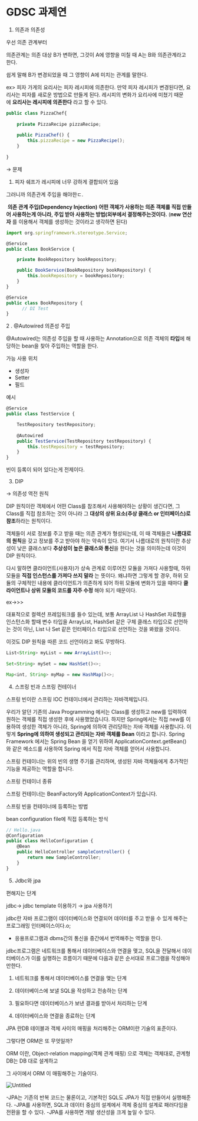 # GDSC 과제연

1. 의존과 의존성

우선 의존 관계부터

의존관계는 의존 대상 B가 변하면, 그것이 A에 영향을 미칠 때 A는 B와 의존관계라고 한다.

쉽게 말해 B가 변경되었을 때 그 영향이 A에 미치는 관계를 말한다.

ex> 피자 가게의 요리사는 피자 레시피에 의존한다. 만약 피자 레시피가 변경된다면, 요리사는 피자를 새로운 방법으로 만들게 된다. 레시피의 변화가 요리사에 미쳤기 때문에 **요리사는 레시피에 의존한다**
라고 할 수 있다.

```jsx
public class PizzaChef{
	
	private PizzaRecipe pizzaRecipe;
	
	public PizzaChef() {
		this.pizzaRecipe = new PizzaRecipe();
	}
	
}
```

→ 문제 

1. 피자 쉐프가 레시피에 너무 강하게 결합되어 있음

그러니까 의존관계 주입을 해야한ㄷ.

 **의존 관계 주입(Dependency Injection)**
**어떤 객체가 사용하는 의존 객체를 직접 만들어 사용하는게 아니라, 주입 받아 사용하는 방법(외부에서 결정해주는것이다.** (**new 연산자**
를 이용해서 객체를 생성하는 것이라고 생각하면 된다)

```jsx
import org.springframework.stereotype.Service;

@Service
public class BookService {

    private BookRepository bookRepository;

    public BookService(BookRepository bookRepository) {
        this.bookRepository = bookRepository;
    }
}
```

```jsx
@Service
public class BookRepository {
      // DI Test
}
```

2 . @Autowired 의존성 주입 

@Autowired는 의존성 주입을 할 때 사용하는 Annotation으로 의존 객체의 **타입**에 해당하는 bean을 찾아 주입하는 역할을 한다. 

가능 사용 위치

- 생성자
- Setter
- 필드

예시

```jsx
@Service
public class TestService {

    TestRepository testRepository;
    
    @Autowired
    public TestService(TestRepository testRepository) {
        this.testRepository = testRepository;
    }
}
```

빈이 등록이 되어 있다는게 전제이다. 

 3. DIP 

→ 의존성 역전 원칙 

DIP 원칙이란 객체에서 어떤 Class를 참조해서 사용해야하는 상황이 생긴다면, 그 Class를 직접 참조하는 것이 아니라 그 **대상의 상위 요소(추상 클래스 or 인터페이스)로 참조**하라는 원칙이다.

객체들이 서로 정보를 주고 받을 때는 의존 관계가 형성되는데, 이 때 객체들은 **나름대로의 원칙**을 갖고 정보를 주고 받아야 하는 약속이 있다. 여기서 나름대로의 원칙이란 추상성이 낮은 클래스보다 **추상성이 높은 클래스와 통신**을 한다는 것을 의미하는데 이것이 DIP 원칙이다.

다시 말하면 클라이언트(사용자)가 상속 관계로 이루어진 모듈을 가져다 사용할때, 하위 모듈을 **직접 인스턴스를 가져다 쓰지 말라**
는 뜻이다. 왜냐하면 그렇게 할 경우, 하위 모듈의 구체적인 내용에 클라이언트가 의존하게 되어 하위 모듈에 변화가 있을 때마다 **클라이언트나 상위 모듈의 코드를 자주 수정**
해야 되기 때문이다.

ex→>>

대표적으로 컬렉션 프레임워크를 들수 있는데, 보통 ArrayList 나 HashSet 자료형을 인스턴스화 할때 변수 타입을 ArrayList, HashSet 같은 구체 클래스 타입으로 선언하는 것이 아닌, List 나 Set 같은 인터페이스 타입으로 선언하는 것을 봐왔을 것이다.

이것도 DIP 원칙을 따른 코드 선언이라고 봐도 무방하다.

```jsx
List<String> myList = new ArrayList()<>;
    
Set<String> mySet = new HashSet()<>;

Map<int, String> myMap = new HashMap()<>;
```

 4. 스프링 빈과 스프링 컨테이너

스프링 빈이란 스프링 IOC 컨테이너에서 관리하는 자바객체입니다. 

우리가 알던 기존의 Java Programming 에서는 Class를 생성하고 new를 입력하여 원하는 객체를 직접 생성한 후에 사용했었습니다. 하지만 Spring에서는 직접 new를 이용하여 생성한 객체가 아니라, Spring에 의하여 관리당하는 자바 객체를 사용합니다. 이렇게 **Spring에 의하여 생성되고 관리되는 자바 객체를 Bean**
이라고 합니다. Spring Framework 에서는 Spring Bean 을 얻기 위하여 ApplicationContext.getBean() 와 같은 메소드를 사용하여 Spring 에서 직접 자바 객체를 얻어서 사용합니다.

스프링 컨테이너는 위의 빈의 생명 주기를 관리하며, 생성된 자바 객체들에게 추가적인 기능을 제공하는 역할을 합니다. 

스프링 컨테이너 종류 

스프링 컨테이너는 BeanFactory와 ApplicationContext가 있습니다.

스프링 빈을 컨테이너에 등록하는 방법

bean configuration file에 직접 등록하는 방식 

```jsx
// Hello.java
@Configuration
public class HelloConfiguration {
    @Bean
    public HelloController sampleController() {
        return new SampleController;
    }
}
```

 5. Jdbc와 jpa

 편해지는 단계

jdbc→ jdbc template 이용하기 → jpa 사용하기 

jdbc란 자바 프로그램이 데이터베이스와 연결되어 데이터를 주고 받을 수 있게 해주는 프로그래밍 인터페이스이다.o;

- 응용프로그램과 dbms간의 통신을 중간에서 번역해주는 역할을 한다.

jdbc프로그램은 네트워크를 통해서 데이터베이스와 연결을 맺고, SQL을 전달해서 데이터베이스가 이를 실행하는 흐름이기 때문에 다음과 같은 순서대로 프로그램을 작성해야만한다.

1) 네트워크를 통해서 데이터베이스를 연결을 맺는 단계

2) 데이터베이스에 보낼 SQL을 작성하고 전송하는 단계

3) 필요하다면 데이터베이스가 보낸 결과를 받아서 처리하는 단계

4) 데이터베이스와 연결을 종료하는 단계

JPA 란DB 테이블과 객체 사이의 매핑을 처리해주는 ORM이란 기술의 표준이다.

그렇다면 ORM은 또 무엇일까?

ORM 이란, Object-relation mapping(객체 관계 매핑) 으로 객체는 객체대로, 관계형 DB는 DB 대로 설계하고

그 사이에서 ORM 이 매핑해주는 기술이다.

![Untitled](GDSC%20%E1%84%80%E1%85%AA%E1%84%8C%E1%85%A6%E1%84%8B%E1%85%A7%E1%86%AB%202df7d066818646fc977ca70a2d0fbd88/Untitled.png)

 -JPA는 기존의 반복 코드는 물론이고, 기본적인 SQL도 JPA가 직접 만들어서 실행해준다.
 -JPA를 사용하면, SQL과 데이터 중심의 설계에서 객체 중심의 설계로 패러다임을 전환을 할 수 있다.
 -JPA를 사용하면 개발 생산성을 크게 높일 수 있다.